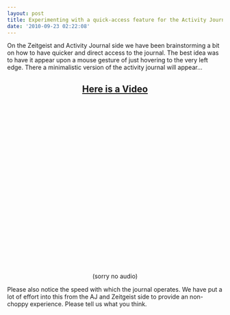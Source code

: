 ```yaml
---
layout: post
title: Experimenting with a quick-access feature for the Activity Journal
date: '2010-09-23 02:22:08'
---
```


On the Zeitgeist and Activity Journal side we have been brainstorming a bit on how to have quicker and direct access to the journal. The best idea was to have it appear upon a mouse gesture of just hovering to the very left edge. There a minimalistic version of the activity journal will appear...
<h2 style="text-align: center;"><a href="http://www.youtube.com/watch?v=5iWVhQoVyRw">Here is a Video</a></h2>
<p style="text-align: center;"><object classid="clsid:d27cdb6e-ae6d-11cf-96b8-444553540000" width="480" height="385" codebase="http://download.macromedia.com/pub/shockwave/cabs/flash/swflash.cab#version=6,0,40,0"><param name="allowFullScreen" value="true" /><param name="allowscriptaccess" value="always" /><param name="src" value="http://www.youtube.com/v/5iWVhQoVyRw?fs=1&amp;hl=en_US" /><param name="allowfullscreen" value="true" /><embed type="application/x-shockwave-flash" width="480" height="385" src="http://www.youtube.com/v/5iWVhQoVyRw?fs=1&amp;hl=en_US" allowscriptaccess="always" allowfullscreen="true"></embed></object>

</p><p style="text-align: center;">(sorry no audio)</p>
<p style="text-align: left;">Please also notice the speed with which the journal operates. We have put a lot of effort into this from the AJ and Zeitgeist side to provide an non-choppy experience. Please tell us what you think.</p>